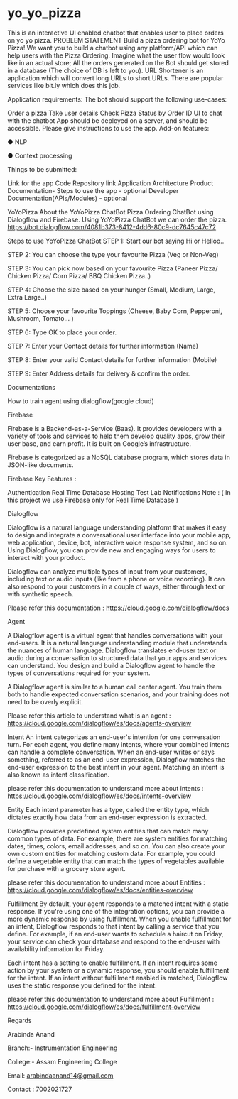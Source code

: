 # yo_yo_pizza
This is an interactive UI enabled chatbot that enables user to place orders on yo yo pizza.
PROBLEM STATEMENT
Build a pizza ordering bot for YoYo Pizza! We want you to build a chatbot using any platform/API which can help users with the Pizza Ordering. Imagine what the user flow would look like in an actual store; All the orders generated on the Bot should get stored in a database (The choice of DB is left to you). URL Shortener is an application which will convert long URLs to short URLs. There are popular services like bit.ly which does this job.

Application requirements: The bot should support the following use-cases:

Order a pizza
Take user details
Check Pizza Status by Order ID
UI to chat with the chatbot App should be deployed on a server, and should be accessible.
Please give instructions to use the app. Add-on features:

● NLP

● Context processing

Things to be submitted:

Link for the app
Code Repository link
Application Architecture
Product Documentation- Steps to use the app - optional
Developer Documentation(APIs/Modules) - optional

YoYoPizza
About the YoYoPizza ChatBot
Pizza Ordering ChatBot using Dialogflow and Firebase. Using YoYoPizza ChatBot we can order the pizza.
https://bot.dialogflow.com/4081b373-8412-4dd6-80c9-dc7645c47c72


Steps to use YoYoPizza ChatBot
STEP 1: Start our bot saying Hi or Helloo..

STEP 2: You can choose the type your favourite Pizza (Veg or Non-Veg)

STEP 3: You can pick now based on your favourite Pizza (Paneer Pizza/ Chicken Pizza/ Corn Pizza/ BBQ Chicken Pizza..)

STEP 4: Choose the size based on your hunger (Small, Medium, Large, Extra Large..)

STEP 5: Choose your favourite Toppings (Cheese, Baby Corn, Pepperoni, Mushroom, Tomato... )

STEP 6: Type OK to place your order.

STEP 7: Enter your Contact details for further information (Name)

STEP 8: Enter your valid Contact details for further information (Mobile)

STEP 9: Enter Address details for delivery & confirm the order.


Documentations


How to train agent using dialogflow(google cloud)

Firebase


Firebase is a Backend-as-a-Service (Baas). It provides developers with a variety of tools and services to help them develop quality apps, grow their user base, and earn profit. It is built on Google’s infrastructure.

Firebase is categorized as a NoSQL database program, which stores data in JSON-like documents.

Firebase Key Features :

Authentication
Real Time Database
Hosting
Test Lab
Notifications Note : ( In this project we use Firebase only for Real Time Database )


Dialogflow


Dialogflow is a natural language understanding platform that makes it easy to design and integrate a conversational user interface into your mobile app, web application, device, bot, interactive voice response system, and so on. Using Dialogflow, you can provide new and engaging ways for users to interact with your product.

Dialogflow can analyze multiple types of input from your customers, including text or audio inputs (like from a phone or voice recording). It can also respond to your customers in a couple of ways, either through text or with synthetic speech.

Please refer this documentation : https://cloud.google.com/dialogflow/docs

Agent


A Dialogflow agent is a virtual agent that handles conversations with your end-users. It is a natural language understanding module that understands the nuances of human language. Dialogflow translates end-user text or audio during a conversation to structured data that your apps and services can understand. You design and build a Dialogflow agent to handle the types of conversations required for your system.

A Dialogflow agent is similar to a human call center agent. You train them both to handle expected conversation scenarios, and your training does not need to be overly explicit.

Please refer this article to understand what is an agent : https://cloud.google.com/dialogflow/es/docs/agents-overview

Intent
An intent categorizes an end-user's intention for one conversation turn. For each agent, you define many intents, where your combined intents can handle a complete conversation. When an end-user writes or says something, referred to as an end-user expression, Dialogflow matches the end-user expression to the best intent in your agent. Matching an intent is also known as intent classification.

please refer this documentation to understand more about intents : https://cloud.google.com/dialogflow/es/docs/intents-overview

Entity
Each intent parameter has a type, called the entity type, which dictates exactly how data from an end-user expression is extracted.

Dialogflow provides predefined system entities that can match many common types of data. For example, there are system entities for matching dates, times, colors, email addresses, and so on. You can also create your own custom entities for matching custom data. For example, you could define a vegetable entity that can match the types of vegetables available for purchase with a grocery store agent.

please refer this documentation to understand more about Entities : https://cloud.google.com/dialogflow/es/docs/entities-overview

Fulfillment
By default, your agent responds to a matched intent with a static response. If you're using one of the integration options, you can provide a more dynamic response by using fulfillment. When you enable fulfillment for an intent, Dialogflow responds to that intent by calling a service that you define. For example, if an end-user wants to schedule a haircut on Friday, your service can check your database and respond to the end-user with availability information for Friday.

Each intent has a setting to enable fulfillment. If an intent requires some action by your system or a dynamic response, you should enable fulfillment for the intent. If an intent without fulfillment enabled is matched, Dialogflow uses the static response you defined for the intent.

please refer this documentation to understand more about Fulfillment : https://cloud.google.com/dialogflow/es/docs/fulfillment-overview






 Regards
 
 
 Arabinda Anand
 
 
 Branch:- Instrumentation Engineering
 
 
 College:- Assam Engineering College
 
 
 Email: arabindaanand14@gmail.com
 
 
 Contact : 7002021727
